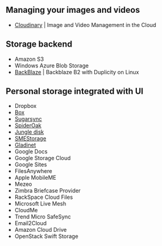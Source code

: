 ## Managing your images and videos

* [Cloudinary](https://cloudinary.com/) | Image and Video Management in the Cloud

## Storage backend

* Amazon S3
* Windows Azure Blob Storage
* [BackBlaze](https://help.backblaze.com/hc/en-us/articles/115001518354-How-to-configure-Backblaze-B2-with-Duplicity-on-Linux) | Backblaze B2 with Duplicity on Linux

## Personal storage integrated with UI

* Dropbox
* [Box](http://www.box.com/)
* [Sugarsync](https://www.sugarsync.com/sync_comparison.html)
* [SpiderOak](https://spideroak.com)
* [Jungle disk](http://www.jungledisk.com)
* [SMEStorage](http://smestorage.com)
* [Gladinet](https://www.gladinet.com/)
* Google Docs
* Google Storage Cloud
* Google Sites
* FilesAnywhere
* Apple MobileME
* Mezeo
* Zimbra Briefcase Provider
* RackSpace Cloud Files
* Microsoft Live Mesh
* CloudMe
* Trend Micro SafeSync
* Email2Cloud
* Amazon Cloud Drive
* OpenStack Swift Storage
